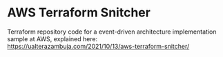 # AWS Terraform Snitcher
Terraform repository code for a event-driven architecture implementation sample at AWS, explained here: 
https://ualterazambuja.com/2021/10/13/aws-terraform-snitcher/